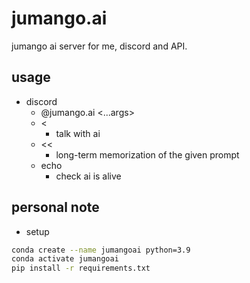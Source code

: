 # jumango.ai

jumango ai server for me, discord and API.

## usage

- discord
  - @jumango.ai <command name> <...args>
  - <
    - talk with ai
  - <<
    - long-term memorization of the given prompt
  - echo
    - check ai is alive

## personal note

- setup

``` sh
conda create --name jumangoai python=3.9
conda activate jumangoai
pip install -r requirements.txt
```

